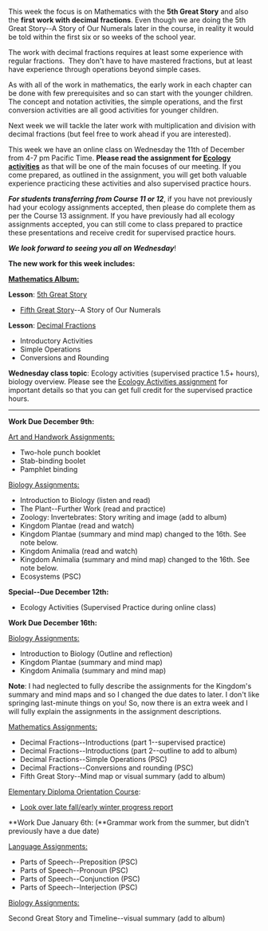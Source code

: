 
This week the focus is on Mathematics with the **5th Great Story** and also the **first work with decimal fractions**. Even though we are doing the 5th Great Story--A Story of Our Numerals later in the course, in reality it would be told within the first six or so weeks of the school year.

The work with decimal fractions requires at least some experience with regular fractions.  They don't have to have mastered fractions, but at least have experience through operations beyond simple cases. 

As with all of the work in mathematics, the early work in each chapter can be done with few prerequisites and so can start with the younger children. The concept and notation activities, the simple operations, and the first conversion activities are all good activities for younger children. 

Next week we will tackle the later work with multiplication and division with decimal fractions (but feel free to work ahead if you are interested). 

This week we have an online class on Wednesday the 11th of December from 4-7 pm Pacific Time. **Please read the assignment for [Ecology activities](https://montessorinorthwest.populiweb.com/router/courseofferings/10738319/assignments/26161740/show)** as that will be one of the main focuses of our meeting. If you come prepared, as outlined in the assignment, you will get both valuable experience practicing these activities and also supervised practice hours. 

_**For students transferring from Course 11 or 12**_, if you have not previously had your ecology assignments accepted, then please do complete them as per the Course 13 assignment. If you have previously had all ecology assignments accepted, you can still come to class prepared to practice these presentations and receive credit for supervised practice hours. 

_**We look forward to seeing you all on Wednesday**_!

**The new work for this week includes:**

[**Mathematics Album:**](https://montessorinorthwest.populiweb.com/router/courseofferings/10738324/lessons/index)

**Lesson**: [5th Great Story](https://montessorinorthwest.populiweb.com/router/courseofferings/10738324/lessons/12680254/show)

- [Fifth Great Story](https://montessorinorthwest.populiweb.com/router/courseofferings/10738324/lessons/12680254/show)--A Story of Our Numerals

**Lesson**: [Decimal Fractions](https://montessorinorthwest.populiweb.com/router/courseofferings/10738324/lessons/12680253/show)

- Introductory Activities
- Simple Operations
- Conversions and Rounding

**Wednesday class topic**: Ecology activities (supervised practice 1.5+ hours), biology overview. Please see the [Ecology Activities assignment](https://montessorinorthwest.populiweb.com/router/courseofferings/10738319/assignments/26161740/show) for important details so that you can get full credit for the supervised practice hours. 

________________________

**Work Due December 9th:**

[Art and Handwork Assignments:](https://montessorinorthwest.populiweb.com/router/courseofferings/10738318/assignments/index)

- Two-hole punch booklet
- Stab-binding boolet
- Pamphlet binding

[Biology Assignments:](https://montessorinorthwest.populiweb.com/router/courseofferings/10738319/assignments/index)

- Introduction to Biology (listen and read)
- The Plant--Further Work (read and practice)
- Zoology: Invertebrates: Story writing and image (add to album)
- Kingdom Plantae (read and watch)
- Kingdom Plantae (summary and mind map) changed to the 16th. See note below. 
- Kingdom Animalia (read and watch)
- Kingdom Animalia (summary and mind map) changed to the 16th. See note below.
- Ecosystems (PSC)

**Special--Due December 12th:**

- Ecology Activities (Supervised Practice during online class)

**Work Due December 16th:**

[Biology Assignments:](https://montessorinorthwest.populiweb.com/router/courseofferings/10738319/assignments/index)

- Introduction to Biology (Outline and reflection)
- Kingdom Plantae (summary and mind map)
- Kingdom Animalia (summary and mind map)

**Note**: I had neglected to fully describe the assignments for the Kingdom's summary and mind maps and so I changed the due dates to later. I don't like springing last-minute things on you! So, now there is an extra week and I will fully explain the assignments in the assignment descriptions.

[Mathematics Assignments:](https://montessorinorthwest.populiweb.com/router/courseofferings/10738324/assignments/index)

- Decimal Fractions--Introductions (part 1--supervised practice)
- Decimal Fractions--Introductions (part 2--outline to add to album)
- Decimal Fractions--Simple Operations (PSC)
- Decimal Fractions--Conversions and rounding (PSC)
- Fifth Great Story--Mind map or visual summary (add to album)

[Elementary Diploma Orientation Course](https://montessorinorthwest.populiweb.com/router/courseofferings/10738317/assignments/index):

- [Look over late fall/early winter progress report](https://montessorinorthwest.populiweb.com/router/courseofferings/10738317/assignments/26161746/show)

**Work Due January 6th: (**Grammar work from the summer, but didn't previously have a due date)

[Language Assignments:](https://montessorinorthwest.populiweb.com/router/courseofferings/10738323/assignments/index)

- Parts of Speech--Preposition (PSC)
- Parts of Speech--Pronoun (PSC)
- Parts of Speech--Conjunction (PSC)
- Parts of Speech--Interjection (PSC)

[Biology Assignments:](https://montessorinorthwest.populiweb.com/router/courseofferings/10738319/assignments/index)

Second Great Story and Timeline--visual summary (add to album)